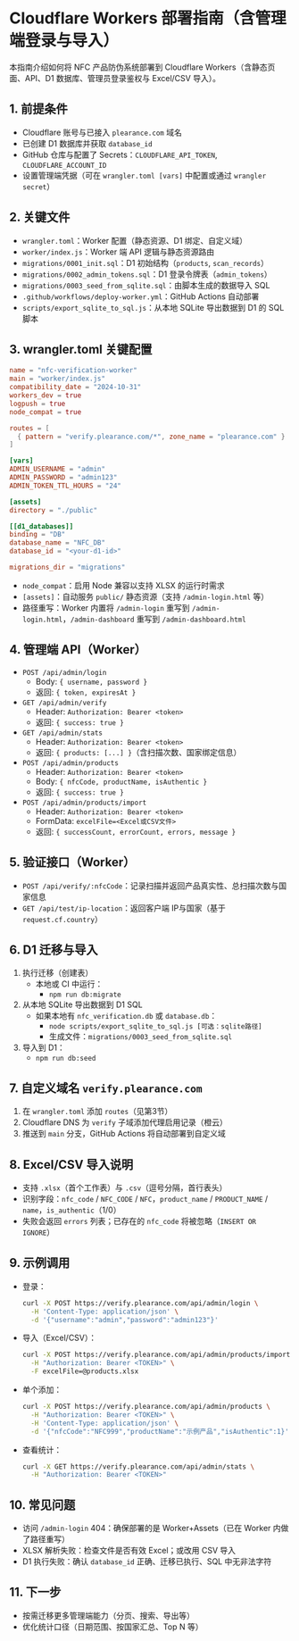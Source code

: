 # Cloudflare Workers 部署指南（含管理端登录与导入）

本指南介绍如何将 NFC 产品防伪系统部署到 Cloudflare Workers（含静态页面、API、D1 数据库、管理员登录鉴权与 Excel/CSV 导入）。

## 1. 前提条件
- Cloudflare 账号与已接入 `plearance.com` 域名
- 已创建 D1 数据库并获取 `database_id`
- GitHub 仓库与配置了 Secrets：`CLOUDFLARE_API_TOKEN`, `CLOUDFLARE_ACCOUNT_ID`
- 设置管理端凭据（可在 `wrangler.toml [vars]` 中配置或通过 `wrangler secret`）

## 2. 关键文件
- `wrangler.toml`：Worker 配置（静态资源、D1 绑定、自定义域）
- `worker/index.js`：Worker 端 API 逻辑与静态资源路由
- `migrations/0001_init.sql`：D1 初始结构（`products`, `scan_records`）
- `migrations/0002_admin_tokens.sql`：D1 登录令牌表（`admin_tokens`）
- `migrations/0003_seed_from_sqlite.sql`：由脚本生成的数据导入 SQL
- `.github/workflows/deploy-worker.yml`：GitHub Actions 自动部署
- `scripts/export_sqlite_to_sql.js`：从本地 SQLite 导出数据到 D1 的 SQL 脚本

## 3. wrangler.toml 关键配置
```toml
name = "nfc-verification-worker"
main = "worker/index.js"
compatibility_date = "2024-10-31"
workers_dev = true
logpush = true
node_compat = true

routes = [
  { pattern = "verify.plearance.com/*", zone_name = "plearance.com" }
]

[vars]
ADMIN_USERNAME = "admin"
ADMIN_PASSWORD = "admin123"
ADMIN_TOKEN_TTL_HOURS = "24"

[assets]
directory = "./public"

[[d1_databases]]
binding = "DB"
database_name = "NFC_DB"
database_id = "<your-d1-id>"

migrations_dir = "migrations"
```

- `node_compat`：启用 Node 兼容以支持 XLSX 的运行时需求
- `[assets]`：自动服务 `public/` 静态资源（支持 `/admin-login.html` 等）
- 路径重写：Worker 内置将 `/admin-login` 重写到 `/admin-login.html`，`/admin-dashboard` 重写到 `/admin-dashboard.html`

## 4. 管理端 API（Worker）
- `POST /api/admin/login`
  - Body: `{ username, password }`
  - 返回: `{ token, expiresAt }`
- `GET /api/admin/verify`
  - Header: `Authorization: Bearer <token>`
  - 返回: `{ success: true }`
- `GET /api/admin/stats`
  - Header: `Authorization: Bearer <token>`
  - 返回: `{ products: [...] }`（含扫描次数、国家绑定信息）
- `POST /api/admin/products`
  - Header: `Authorization: Bearer <token>`
  - Body: `{ nfcCode, productName, isAuthentic }`
  - 返回: `{ success: true }`
- `POST /api/admin/products/import`
  - Header: `Authorization: Bearer <token>`
  - FormData: `excelFile=<Excel或CSV文件>`
  - 返回: `{ successCount, errorCount, errors, message }`

## 5. 验证接口（Worker）
- `POST /api/verify/:nfcCode`：记录扫描并返回产品真实性、总扫描次数与国家信息
- `GET /api/test/ip-location`：返回客户端 IP与国家（基于 `request.cf.country`）

## 6. D1 迁移与导入
1. 执行迁移（创建表）
   - 本地或 CI 中运行：
     - `npm run db:migrate`
2. 从本地 SQLite 导出数据到 D1 SQL
   - 如果本地有 `nfc_verification.db` 或 `database.db`：
     - `node scripts/export_sqlite_to_sql.js [可选：sqlite路径]`
     - 生成文件：`migrations/0003_seed_from_sqlite.sql`
3. 导入到 D1：
   - `npm run db:seed`

## 7. 自定义域名 `verify.plearance.com`
1. 在 `wrangler.toml` 添加 `routes`（见第3节）
2. Cloudflare DNS 为 `verify` 子域添加代理启用记录（橙云）
3. 推送到 `main` 分支，GitHub Actions 将自动部署到自定义域

## 8. Excel/CSV 导入说明
- 支持 `.xlsx`（首个工作表）与 `.csv`（逗号分隔，首行表头）
- 识别字段：`nfc_code` / `NFC_CODE` / `NFC`，`product_name` / `PRODUCT_NAME` / `name`，`is_authentic`（1/0）
- 失败会返回 `errors` 列表；已存在的 `nfc_code` 将被忽略（`INSERT OR IGNORE`）

## 9. 示例调用
- 登录：
  ```bash
  curl -X POST https://verify.plearance.com/api/admin/login \
    -H 'Content-Type: application/json' \
    -d '{"username":"admin","password":"admin123"}'
  ```
- 导入（Excel/CSV）：
  ```bash
  curl -X POST https://verify.plearance.com/api/admin/products/import \
    -H "Authorization: Bearer <TOKEN>" \
    -F excelFile=@products.xlsx
  ```
- 单个添加：
  ```bash
  curl -X POST https://verify.plearance.com/api/admin/products \
    -H "Authorization: Bearer <TOKEN>" \
    -H 'Content-Type: application/json' \
    -d '{"nfcCode":"NFC999","productName":"示例产品","isAuthentic":1}'
  ```
- 查看统计：
  ```bash
  curl -X GET https://verify.plearance.com/api/admin/stats \
    -H "Authorization: Bearer <TOKEN>"
  ```

## 10. 常见问题
- 访问 `/admin-login` 404：确保部署的是 Worker+Assets（已在 Worker 内做了路径重写）
- XLSX 解析失败：检查文件是否有效 Excel；或改用 CSV 导入
- D1 执行失败：确认 `database_id` 正确、迁移已执行、SQL 中无非法字符

## 11. 下一步
- 按需迁移更多管理端能力（分页、搜索、导出等）
- 优化统计口径（日期范围、按国家汇总、Top N 等）